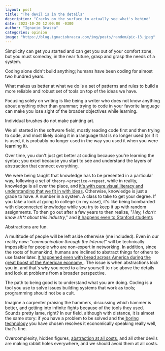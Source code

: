 ```yaml
---
layout: post
title: "The devil is in the details"
description: "Cracks on the surface to actually see what's behind"
date: 2023-10-20 12:00:00 -0300
author: "Ignacio Brasca"
categories: opinion
image: "https://blog.ignaciobrasca.com/img/posts/random/pic-13.jpeg"
---
```


Simplicity can get you started and can get you out of your comfort zone, but you must someday, in the near future, grasp and grasp the needs of a system. 

Coding alone didn't build anything; humans have been coding for almost two hundred years.

What makes us better at what we do is a set of patterns and rules to build a more reliable and robust set of tools on top of the ideas we have. 

Focusing solely on writing is like being a writer who does not know anything about anything other than grammar; trying to code in your favorite language can make you lose sight of the broader objectives while learning. 

Individual brushes do not make painting art.

We all started in the software field, mostly reading code first and then trying to code, and most likely doing it in a language that is no longer used (or if it is used, it is probably no longer used in the way you used it when you were learning it).

Over time, you don't just get better at coding because you're learning the syntax; you excel because you start to see and understand the layers of abstraction that connect everything.

We were being taught that knowledge has to be presented in a particular way, following a set of `theory->practice->repeat`, while in reality, knowledge is all over the place, and [it's with pure visual literacy and understanding that we fit in with ideas](https://www.youtube.com/watch?v=I90ZluYvHic). Otherwise, knowledge is just a grade to have. A number in a system. A class to take to get your degree. If you take a look at going to college (in my case), it's like being bombarded with disconnected knowledge while you try to keep it up with random assignments. To then go out after a few years to then realize, "*Hey, I don't know sh\*t about this industry*," and [it happens even to Stanford students](https://www.youtube.com/watch?v=4SiFgB1lGxw)

Abstractions are fun. 

A multitude of people will be left aside otherwise (me included). Even in our reality now: "*communication through the Internet*" will be technically impossible for people who are non-expert in networking. In addition, since the roots of humankind, humans are inclined to abstract things for others to use faster later. [It happened even with bread across America during the great boost of the American economy ](https://www.saveur.com/article/Kitchen/Bread-History-America/). The issue is when abstractions lock you in, and that's why you need to allow yourself to rise above the details and look at problems from a broader perspective.

The path to being good is to understand what you are doing. Coding is a tool you use to solve issues building systems that work as tools; programming should not be a cult.

Imagine a carpenter praising the hammers, discussing which hammer is better, and getting into infinite fights because of the tools they used. Sounds pretty lame, right? In our field, although with distance, it is almost the same story: if you have a problem to be solved and the[ boring technology](https://mcfunley.com/choose-boring-technology) you have chosen resolves it economically speaking really well, that's fine.

Overcomplexity, hidden figures, [abstraction at all costs](https://unixsheikh.com/articles/we-have-used-too-many-levels-of-abstractions-and-now-the-future-looks-bleak.html), and all other devils are making rabbit holes everywhere, and we should avoid them at all costs.
